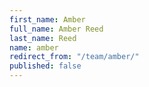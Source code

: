```yaml
---
first_name: Amber
full_name: Amber Reed
last_name: Reed
name: amber
redirect_from: "/team/amber/"
published: false
---
```


